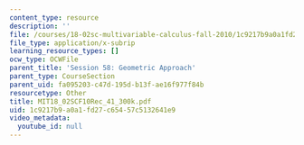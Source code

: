 ```yaml
---
content_type: resource
description: ''
file: /courses/18-02sc-multivariable-calculus-fall-2010/1c9217b9a0a1fd27c65457c5132641e9_MIT18_02SCF10Rec_41_300k.srt
file_type: application/x-subrip
learning_resource_types: []
ocw_type: OCWFile
parent_title: 'Session 58: Geometric Approach'
parent_type: CourseSection
parent_uid: fa095203-c47d-195d-b13f-ae16f977f84b
resourcetype: Other
title: MIT18_02SCF10Rec_41_300k.pdf
uid: 1c9217b9-a0a1-fd27-c654-57c5132641e9
video_metadata:
  youtube_id: null
---
```

